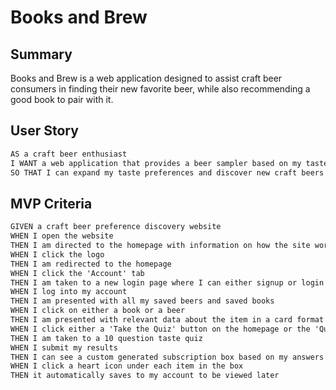 # Books and Brew

## Summary

Books and Brew is a web application designed to assist craft beer consumers in finding their new favorite beer, while also recommending a good book to pair with it.

## User Story

```md
AS a craft beer enthusiast
I WANT a web application that provides a beer sampler based on my tastes
SO THAT I can expand my taste preferences and discover new craft beers
```

## MVP Criteria

```md
GIVEN a craft beer preference discovery website
WHEN I open the website
THEN I am directed to the homepage with information on how the site works and a clear navigation system
WHEN I click the logo
THEN I am redirected to the homepage
WHEN I click the 'Account' tab
THEN I am taken to a new login page where I can either signup or login
WHEN I log into my account
THEN I am presented with all my saved beers and saved books
WHEN I click on either a book or a beer
THEN I am presented with relevant data about the item in a card format
WHEN I click either a 'Take the Quiz' button on the homepage or the 'Quiz' tab on the navigation bar
THEN I am taken to a 10 question taste quiz
WHEN I submit my results
THEN I can see a custom generated subscription box based on my answers
WHEN I click a heart icon under each item in the box
THEN it automatically saves to my account to be viewed later
```